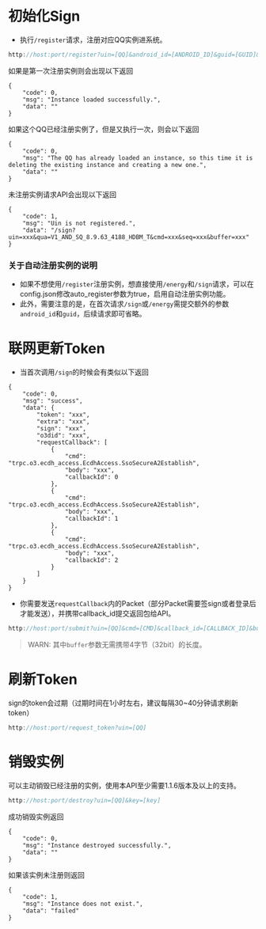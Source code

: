 # 初始化Sign

 - 执行```/register```请求，注册对应QQ实例进系统。

```kotlin
http://host:port/register?uin=[QQ]&android_id=[ANDROID_ID]&guid=[GUID]&qimei36=[QIMEI36]&key=[KEY]
```

如果是第一次注册实例则会出现以下返回

```json5
{
    "code": 0,
    "msg": "Instance loaded successfully.",
    "data": ""
}
```

如果这个QQ已经注册实例了，但是又执行一次，则会以下返回

```json5
{
    "code": 0,
    "msg": "The QQ has already loaded an instance, so this time it is deleting the existing instance and creating a new one.",
    "data": ""
}
```

未注册实例请求API会出现以下返回

```json5
{
    "code": 1,
    "msg": "Uin is not registered.",
    "data": "/sign?uin=xxx&qua=V1_AND_SQ_8.9.63_4188_HDBM_T&cmd=xxx&seq=xxx&buffer=xxx"
}
```

### 关于自动注册实例的说明

 - 如果不想使用```/register```注册实例，想直接使用```/energy```和```/sign```请求，可以在config.json修改auto_register参数为true，启用自动注册实例功能。
 - 此外，需要注意的是，在首次请求```/sign```或```/energy```需提交额外的参数```android_id```和```guid```，后续请求即可省略。

# 联网更新Token

 - 当首次调用```/sign```的时候会有类似以下返回

```json5
{
    "code": 0,
    "msg": "success",
    "data": {
        "token": "xxx",
        "extra": "xxx",
        "sign": "xxx",
        "o3did": "xxx",
        "requestCallback": [
            {
                "cmd": "trpc.o3.ecdh_access.EcdhAccess.SsoSecureA2Establish",
                "body": "xxx",
                "callbackId": 0
            },
            {
                "cmd": "trpc.o3.ecdh_access.EcdhAccess.SsoSecureA2Establish",
                "body": "xxx",
                "callbackId": 1
            },
            {
                "cmd": "trpc.o3.ecdh_access.EcdhAccess.SsoSecureA2Establish",
                "body": "xxx",
                "callbackId": 2
            }
        ]
    }
}
```

- 你需要发送```requestCallback```内的Packet（部分Packet需要签sign或者登录后才能发送），并携带callback_id提交返回包给API。

```kotlin
http://host:port/submit?uin=[QQ]&cmd=[CMD]&callback_id=[CALLBACK_ID]&buffer=[BUFFER]
```

> WARN: 其中```buffer```参数无需携带4字节（32bit）的长度。

# 刷新Token

sign的token会过期（过期时间在1小时左右，建议每隔30~40分钟请求刷新token）

```kotlin
http://host:port/request_token?uin=[QQ]
```

# 销毁实例

可以主动销毁已经注册的实例，使用本API至少需要1.1.6版本及以上的支持。

```kotlin
http://host:port/destroy?uin=[QQ]&key=[key]
```

成功销毁实例返回

```json5
{
    "code": 0,
    "msg": "Instance destroyed successfully.",
    "data": ""
}
```

如果该实例未注册则返回

```json5
{
    "code": 1,
    "msg": "Instance does not exist.",
    "data": "failed"
}
```

